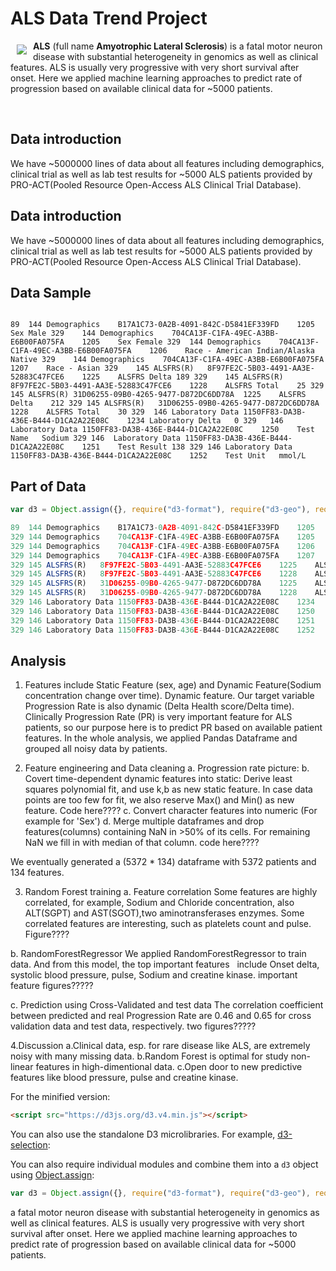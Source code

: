 # ALS Data Trend Project

<a href=""><img src="https://upload.wikimedia.org/wikipedia/en/e/ef/ALS_Association_logo.gif" align="left" hspace="10" vspace="6"></a>

**ALS** (full name **Amyotrophic Lateral Sclerosis**) is a fatal motor neuron disease with substantial heterogeneity in genomics as well as clinical features. ALS is usually very progressive with very short survival after onset. Here we applied machine learning approaches to predict rate of progression based on available clinical data for ~5000 patients.



<br>

## Data introduction
We have ~5000000 lines of data about all features including demographics, clinical trial as well as lab test results for ~5000 ALS patients provided by PRO-ACT(Pooled Resource Open-Access ALS Clinical Trial Database).



## Data introduction
We have ~5000000 lines of data about all features including demographics, clinical trial as well as lab test results for ~5000 ALS patients provided by PRO-ACT(Pooled Resource Open-Access ALS Clinical Trial Database).

## Data Sample
<code>
89	144	Demographics	B17A1C73-0A2B-4091-842C-D5841EF339FD	1205	Sex	Male 329	144	Demographics	704CA13F-C1FA-49EC-A3BB-E6B00FA075FA	1205	Sex	Female 329	144	Demographics	704CA13F-C1FA-49EC-A3BB-E6B00FA075FA	1206	Race - American Indian/Alaska Native 329	144	Demographics	704CA13F-C1FA-49EC-A3BB-E6B00FA075FA	1207	Race - Asian 329	145	ALSFRS(R)	8F97FE2C-5B03-4491-AA3E-52883C47FCE6	1225	ALSFRS Delta 189 329	145	ALSFRS(R)	8F97FE2C-5B03-4491-AA3E-52883C47FCE6	1228	ALSFRS Total	25 329	145	ALSFRS(R) 31D06255-09B0-4265-9477-D872DC6DD78A	1225	ALSFRS Delta	212 329	145	ALSFRS(R)	31D06255-09B0-4265-9477-D872DC6DD78A	1228	ALSFRS Total	30 329	146	Laboratory Data	1150FF83-DA3B-436E-B444-D1CA2A22E08C	1234 Laboratory Delta	0 329	146	Laboratory Data	1150FF83-DA3B-436E-B444-D1CA2A22E08C	1250	Test Name	Sodium 329 146	Laboratory Data	1150FF83-DA3B-436E-B444-D1CA2A22E08C	1251	Test Result	138 329	146	Laboratory Data 1150FF83-DA3B-436E-B444-D1CA2A22E08C	1252	Test Unit	mmol/L
</code>

## Part of Data

```js
var d3 = Object.assign({}, require("d3-format"), require("d3-geo"), require("d3-geo-projection"));

89	144	Demographics	B17A1C73-0A2B-4091-842C-D5841EF339FD	1205	Sex	Male <br>
329	144	Demographics	704CA13F-C1FA-49EC-A3BB-E6B00FA075FA	1205	Sex	Female <br>
329	144	Demographics	704CA13F-C1FA-49EC-A3BB-E6B00FA075FA	1206	Race - American Indian/Alaska Native <br>
329	144	Demographics	704CA13F-C1FA-49EC-A3BB-E6B00FA075FA	1207	Race - Asian	<br>
329	145	ALSFRS(R)	8F97FE2C-5B03-4491-AA3E-52883C47FCE6	1225	ALSFRS Delta	189 <br>
329	145	ALSFRS(R)	8F97FE2C-5B03-4491-AA3E-52883C47FCE6	1228	ALSFRS Total	25  <br>
329	145	ALSFRS(R)	31D06255-09B0-4265-9477-D872DC6DD78A	1225	ALSFRS Delta	212 <br>
329	145	ALSFRS(R)	31D06255-09B0-4265-9477-D872DC6DD78A	1228	ALSFRS Total	30  <br>
329	146	Laboratory Data	1150FF83-DA3B-436E-B444-D1CA2A22E08C	1234	Laboratory Delta	0 <br>
329	146	Laboratory Data	1150FF83-DA3B-436E-B444-D1CA2A22E08C	1250	Test Name	Sodium  <br>
329	146	Laboratory Data	1150FF83-DA3B-436E-B444-D1CA2A22E08C	1251	Test Result	138     <br>
329	146	Laboratory Data	1150FF83-DA3B-436E-B444-D1CA2A22E08C	1252	Test Unit	mmol/L  <br>

```

## Analysis

1. Features include Static Feature (sex, age) and Dynamic Feature(Sodium concentration change over time).
Dynamic feature. Our target variable Progression Rate is also dynamic (Delta Health score/Delta time).
Clinically Progression Rate (PR) is very important feature for ALS patients, so our purpose here is to 
predict PR based on available patient features.
In the whole analysis, we applied Pandas Dataframe and grouped all noisy data by patients.



2. Feature engineering and Data cleaning
a. Progression rate picture:
b. Covert time-dependent dynamic features into static:
   Derive least squares polynomial fit, and use k,b as new static feature.
   In case data points are too few for fit, we also reserve Max() and Min() as new feature.
   Code here????
c. Convert character features into numeric (For example for 'Sex')
d. Merge multiple dataframes and drop features(columns) containing NaN in >50% of its cells. 
   For remaining NaN we fill in with median of that column.
   code here????

We eventually generated a (5372 * 134) dataframe with 5372 patients and 134 features.



3. Random Forest training
a. Feature correlation
   Some features are highly correlated, for example, Sodium and Chloride concentration, 
   also ALT(SGPT) and AST(SGOT),two aminotransferases enzymes.
   Some correlated features are interesting, such as platelets count and pulse.
   Figure????

b. RandomForestRegressor 
   We applied RandomForestRegressor to train data. And from this model, the top important features
   include Onset delta, systolic blood pressure, pulse, Sodium and creatine kinase.
   important feature figures?????

c. Prediction using Cross-Validated and test data
   The correlation coefficient between predicted and real Progression Rate are 0.46 and 0.65 for 
   cross validation data and test data, respectively.
   two figures?????
   
   
4.Discussion
a.Clinical data, esp. for rare disease like ALS, are extremely noisy with many missing data.
b.Random Forest is optimal for study non-linear features in high-dimentional data.
c.Open door to new predictive features like blood pressure, pulse and creatine kinase.



For the minified version:

```html
<script src="https://d3js.org/d3.v4.min.js"></script>
```

You can also use the standalone D3 microlibraries. For example, [d3-selection](https://github.com/d3/d3-selection):



You can also require individual modules and combine them into a `d3` object using [Object.assign](https://developer.mozilla.org/en-US/docs/Web/JavaScript/Reference/Global_Objects/Object/assign):

```js
var d3 = Object.assign({}, require("d3-format"), require("d3-geo"), require("d3-geo-projection"));
```




a fatal motor neuron disease with substantial heterogeneity in genomics as well as clinical features. ALS is usually very progressive with very short survival after onset. Here we applied machine learning approaches to predict rate of progression based on available clinical data for ~5000 patients.


